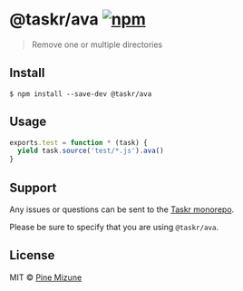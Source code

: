 # @taskr/ava [![npm](https://img.shields.io/npm/v/@taskr/ava.svg)](https://npmjs.org/package/@taskr/ava)

> Remove one or multiple directories


## Install

```
$ npm install --save-dev @taskr/ava
```


## Usage

```js
exports.test = function * (task) {
  yield task.source('test/*.js').ava()
}
```

## Support

Any issues or questions can be sent to the [Taskr monorepo](https://github.com/lukeed/taskr/issues/new).

Please be sure to specify that you are using `@taskr/ava`.

## License

MIT &copy; [Pine Mizune](https://github.com/pine)
